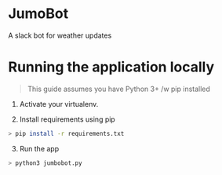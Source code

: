 # JumoBot
A slack bot for weather updates


# Running the application locally

> This guide assumes you have Python 3+ /w pip installed

1. Activate your virtualenv.

2. Install requirements using pip
```bash
> pip install -r requirements.txt
```

3. Run the app

```bash
> python3 jumbobot.py
```
